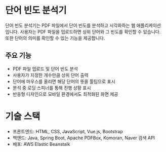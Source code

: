 # 단어 빈도 분석기

단어 빈도 분석기는 PDF 파일에서 단어 빈도를 분석하고 시각화하는 웹 애플리케이션입니다. 
사용자는 PDF 파일을 업로드하면 상위 단어와 그 빈도를 확인할 수 있습니다. 
또한 단어의 의미를 확인할 수 있는 기능을 제공합니다.

## 주요 기능
- PDF 파일 업로드 및 단어 빈도 분석
- 사용자가 지정한 개수만큼 상위 단어 출력
- 단어에 마우스를 올리면 해당 단어의 뜻을 툴팁으로 표시
- 분석 중 로딩 스피너를 통해 진행 상황 표시
- 반응형 디자인으로 모바일 환경에서도 최적화된 화면 제공

# 기술 스택
- 프론트엔드: HTML, CSS, JavaScript, Vue.js, Bootstrap
- 백엔드: Java, Spring Boot, Apache PDFBox, Komoran, Naver 검색 API
- 배포: AWS Elastic Beanstalk
